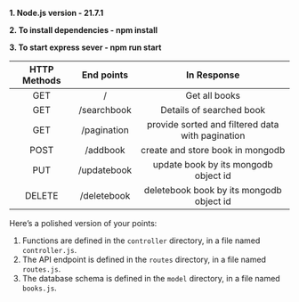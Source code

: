 **1. Node.js version -  21.7.1**

**2. To install dependencies - npm install**

**3. To start express sever - npm run start**


| HTTP Methods | End points  |                   In Response                    |
| :----------: | :---------: | :----------------------------------------------: |
|     GET      |      /      |                  Get all books                   |
|     GET      | /searchbook |             Details of searched book             |
|     GET      | /pagination | provide sorted and filtered data with pagination |
|     POST     |  /addbook   |              create and store book in mongodb    |
|     PUT      | /updatebook |       update book by its mongodb object id       |
|    DELETE    | /deletebook |     deletebook book by its mongodb object id     |

Here’s a polished version of your points:

1. Functions are defined in the `controller` directory, in a file named `controller.js`.
2. The API endpoint is defined in the `routes` directory, in a file named `routes.js`.
3. The database schema is defined in the `model` directory, in a file named `books.js`.
